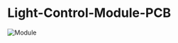 # Light-Control-Module-PCB
![Module](https://github.com/Indemsys/Light-Control-Module-PCB/blob/master/3D/Animation_%D0%A1%D0%B1%D0%BE%D1%80%D0%BA%D0%B0_fast.gif)
